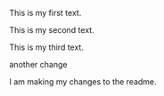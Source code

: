 This is my first text.

This is my second text.

This is my third text.

another change

I am making my changes to the readme.